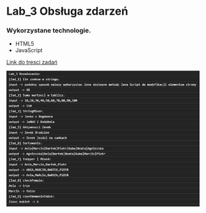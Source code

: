# Lab_3 Obsługa zdarzeń

### Wykorzystane technologie.
* HTML5
* JavaScript

[Link do tresci zadań](https://github.com/kartofelek007/zadania-podstawy/tree/master/3-funkcje/1-zadania)

![Output konsoli po wczytaniu skryptu.](md_img/console_output.png)
